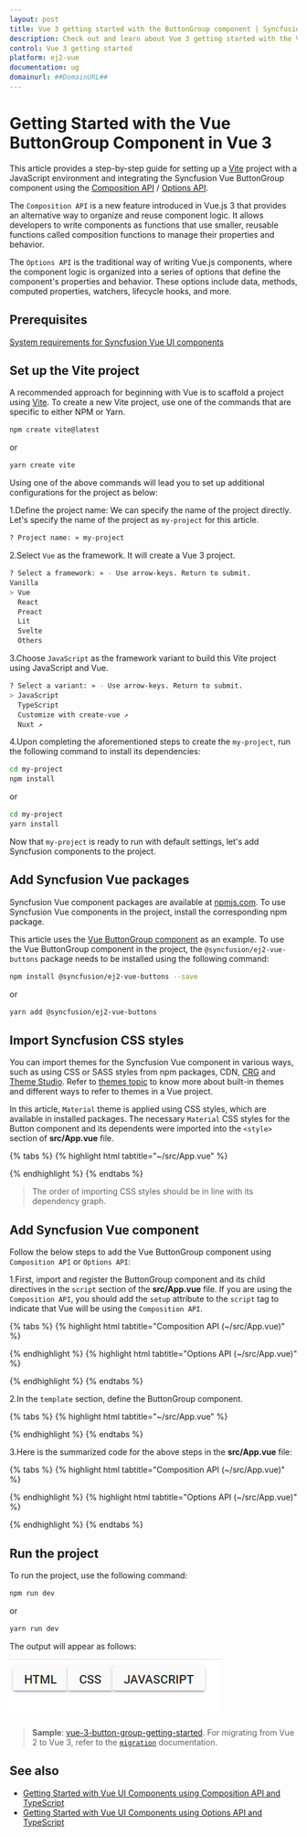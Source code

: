 ```yaml
---
layout: post
title: Vue 3 getting started with the ButtonGroup component | Syncfusion
description: Check out and learn about Vue 3 getting started with the Vue ButtonGroup component of Syncfusion Essential JS 2 and more details.
control: Vue 3 getting started
platform: ej2-vue
documentation: ug
domainurl: ##DomainURL##
---
```


# Getting Started with the Vue ButtonGroup Component in Vue 3

This article provides a step-by-step guide for setting up a [Vite](https://vitejs.dev/) project with a JavaScript environment and integrating the Syncfusion Vue ButtonGroup component using the [Composition API](https://vuejs.org/guide/introduction.html#composition-api) / [Options API](https://vuejs.org/guide/introduction.html#options-api).

The `Composition API` is a new feature introduced in Vue.js 3 that provides an alternative way to organize and reuse component logic. It allows developers to write components as functions that use smaller, reusable functions called composition functions to manage their properties and behavior.

The `Options API` is the traditional way of writing Vue.js components, where the component logic is organized into a series of options that define the component's properties and behavior. These options include data, methods, computed properties, watchers, lifecycle hooks, and more.

## Prerequisites

[System requirements for Syncfusion Vue UI components](https://ej2.syncfusion.com/vue/documentation/system-requirements/)

## Set up the Vite project

A recommended approach for beginning with Vue is to scaffold a project using [Vite](https://vitejs.dev/). To create a new Vite project, use one of the commands that are specific to either NPM or Yarn.

```bash
npm create vite@latest
```

or

```bash
yarn create vite
```

Using one of the above commands will lead you to set up additional configurations for the project as below:

1.Define the project name: We can specify the name of the project directly. Let's specify the name of the project as `my-project` for this article.

```bash
? Project name: » my-project
```

2.Select `Vue` as the framework. It will create a Vue 3 project.

```bash
? Select a framework: » - Use arrow-keys. Return to submit.
Vanilla
> Vue
  React
  Preact
  Lit
  Svelte
  Others
```

3.Choose `JavaScript` as the framework variant to build this Vite project using JavaScript and Vue.

```bash
? Select a variant: » - Use arrow-keys. Return to submit.
> JavaScript
  TypeScript
  Customize with create-vue ↗
  Nuxt ↗
```

4.Upon completing the aforementioned steps to create the `my-project`, run the following command to install its dependencies:

```bash
cd my-project
npm install
```

or

```bash
cd my-project
yarn install
```

Now that `my-project` is ready to run with default settings, let's add Syncfusion components to the project.

## Add Syncfusion Vue packages

Syncfusion Vue component packages are available at [npmjs.com](https://www.npmjs.com/search?q=ej2-vue). To use Syncfusion Vue components in the project, install the corresponding npm package.

This article uses the [Vue ButtonGroup component](https://www.syncfusion.com/vue-components/vue-button-group) as an example. To use the Vue ButtonGroup component in the project, the `@syncfusion/ej2-vue-buttons` package needs to be installed using the following command:

```bash
npm install @syncfusion/ej2-vue-buttons --save
```

or

```bash
yarn add @syncfusion/ej2-vue-buttons
```

## Import Syncfusion CSS styles

You can import themes for the Syncfusion Vue component in various ways, such as using CSS or SASS styles from npm packages, CDN, [CRG](https://ej2.syncfusion.com/javascript/documentation/common/custom-resource-generator/) and [Theme Studio](https://ej2.syncfusion.com/vue/documentation/appearance/theme-studio/). Refer to [themes topic](https://ej2.syncfusion.com/vue/documentation/appearance/theme/) to know more about built-in themes and different ways to refer to themes in a Vue project.

In this article, `Material` theme is applied using CSS styles, which are available in installed packages. The necessary `Material` CSS styles for the Button component and its dependents were imported into the `<style>` section of **src/App.vue** file.

{% tabs %}
{% highlight html tabtitle="~/src/App.vue" %}

<style>
@import "../node_modules/@syncfusion/ej2-base/styles/material.css";
@import "../node_modules/@syncfusion/ej2-vue-buttons/styles/material.css";
</style>

{% endhighlight %}
{% endtabs %}

> The order of importing CSS styles should be in line with its dependency graph.
## Add Syncfusion Vue component

Follow the below steps to add the Vue ButtonGroup component using `Composition API` or `Options API`:

  1.First, import and register the ButtonGroup component and its child directives in the `script` section of the **src/App.vue** file. If you are using the `Composition API`, you should add the `setup` attribute to the `script` tag to indicate that Vue will be using the `Composition API`.

{% tabs %}
{% highlight html tabtitle="Composition API (~/src/App.vue)" %}

<script setup>
 import { ButtonComponent as EjsButton } from "@syncfusion/ej2-vue-buttons";
</script>

{% endhighlight %}
{% highlight html tabtitle="Options API (~/src/App.vue)" %}

<script>
import { ButtonComponent } from "@syncfusion/ej2-vue-buttons";
//Component registration
export default {
    name: "App",
    components: {
      "ejs-button": ButtonComponent
    }        
}
</script>

{% endhighlight %}
{% endtabs %}

2.In the `template` section, define the ButtonGroup component.

{% tabs %}
{% highlight html tabtitle="~/src/App.vue" %}

 <template>
     <div id='app'>
         <div class="e-btn-group">
             <ejs-button>HTML</ejs-button>
             <ejs-button>CSS</ejs-button>
             <ejs-button>Javascript</ejs-button>
         </div>
     </div>
 </template>

{% endhighlight %}
{% endtabs %}

3.Here is the summarized code for the above steps in the **src/App.vue** file:

{% tabs %}
{% highlight html tabtitle="Composition API (~/src/App.vue)" %}

 <template>
     <div id='app'>
         <div class="e-btn-group">
             <ejs-button>HTML</ejs-button>
             <ejs-button>CSS</ejs-button>
             <ejs-button>Javascript</ejs-button>
         </div>
     </div>
 </template>

<script setup>
  import { ButtonComponent as EjsButton } from "@syncfusion/ej2-vue-buttons";

</script>

<style>
  @import "../node_modules/@syncfusion/ej2-base/styles/material.css";
  @import "../node_modules/@syncfusion/ej2-vue-buttons/styles/material.css";
</style>

{% endhighlight %}
{% highlight html tabtitle="Options API (~/src/App.vue)" %}

<template>
     <div id='app'>
         <div class="e-btn-group">
             <ejs-button>HTML</ejs-button>
             <ejs-button>CSS</ejs-button>
             <ejs-button>Javascript</ejs-button>
         </div>
     </div>
 </template>
<script>
import { ButtonComponent } from '@syncfusion/ej2-vue-buttons';
//Component registration
export default {
  name: "App",
  components: {
    "ejs-button": ButtonComponent
  },
  data() {
    return {

    };
  }
}
</script>

{% endhighlight %}
{% endtabs %}

## Run the project

To run the project, use the following command:

```bash
npm run dev
```

or

```bash
yarn run dev
```

The output will appear as follows:

![vue-3-js-ButtonGroup](images/vue-3-js-buttonGroup.PNG)

> **Sample**: [vue-3-button-group-getting-started](https://github.com/SyncfusionExamples/EJ2-Vue3-gettingstarted).
For migrating from Vue 2 to Vue 3, refer to the [`migration`](https://ej2.syncfusion.com/vue/documentation/getting-started/vue3-tutorial/#migration-from-vue-2-to-vue-3) documentation.

## See also

* [Getting Started with Vue UI Components using Composition API and TypeScript](../getting-started/vue-3-ts-composition.md)
* [Getting Started with Vue UI Components using Options API and TypeScript](../getting-started/vue-3-ts-options.md)